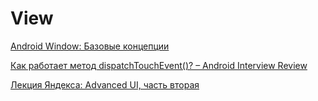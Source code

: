 # View

[Android Window: Базовые концепции](https://medium.com/@MrAndroid/android-window-%D0%B1%D0%B0%D0%B7%D0%BE%D0%B2%D1%8B%D0%B5-%D0%BA%D0%BE%D0%BD%D1%86%D0%B5%D0%BF%D1%86%D0%B8%D0%B8-b802a4643841)

[Как работает метод dispatchTouchEvent()?  – Android Interview Review](https://itsobes.ru/AndroidSobes/kak-rabotaet-metod-dispatchtouchevent/)

[Лекция Яндекса: Advanced UI, часть вторая](https://habr.com/ru/companies/yandex/articles/344296/)